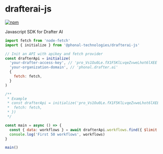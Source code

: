 # drafterai-js

[![npm](https://img.shields.io/npm/v/unsplash-js.svg?style=flat-square)](https://www.npmjs.com/package/@phonal-technologies/drafterai-js)

Javascript SDK for Drafter AI

```js
import fetch from 'node-fetch'
import { initialize } from '@phonal-technologies/drafterai-js'

// Init an API with apikey and fetch provider
const drafterApi = initialize(
  'your-drafter-access-key', // 'pro_Vs1Ou0Le.fX1F5KlLvqeZvweLhot6lXEE'
  'your-organization-domain', // 'phonal.drafter.ai'
  {
    fetch: fetch,
  }
)

/**
 * Example
 * const drafterApi = initialize('pro_Vs1Ou0Le.fX1F5KlLvqeZvweLhot6lXEE', 'phonal.drafter.ai', {
 *  fetch: fetch,
 * })
 */

const main = async () => {
  const { data: workflows } = await drafterApi.workflows.find({ $limit: 50 })
  console.log('First 50 workflows', workflows)
}

main()
```
